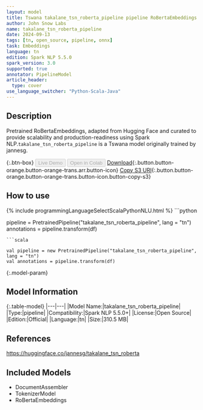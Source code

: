 ```yaml
---
layout: model
title: Tswana takalane_tsn_roberta_pipeline pipeline RoBertaEmbeddings from jannesg
author: John Snow Labs
name: takalane_tsn_roberta_pipeline
date: 2024-09-13
tags: [tn, open_source, pipeline, onnx]
task: Embeddings
language: tn
edition: Spark NLP 5.5.0
spark_version: 3.0
supported: true
annotator: PipelineModel
article_header:
  type: cover
use_language_switcher: "Python-Scala-Java"
---
```


## Description

Pretrained RoBertaEmbeddings, adapted from Hugging Face and curated to provide scalability and production-readiness using Spark NLP.`takalane_tsn_roberta_pipeline` is a Tswana model originally trained by jannesg.

{:.btn-box}
<button class="button button-orange" disabled>Live Demo</button>
<button class="button button-orange" disabled>Open in Colab</button>
[Download](https://s3.amazonaws.com/auxdata.johnsnowlabs.com/public/models/takalane_tsn_roberta_pipeline_tn_5.5.0_3.0_1726264746307.zip){:.button.button-orange.button-orange-trans.arr.button-icon}
[Copy S3 URI](s3://auxdata.johnsnowlabs.com/public/models/takalane_tsn_roberta_pipeline_tn_5.5.0_3.0_1726264746307.zip){:.button.button-orange.button-orange-trans.button-icon.button-copy-s3}

## How to use



<div class="tabs-box" markdown="1">
{% include programmingLanguageSelectScalaPythonNLU.html %}
```python

pipeline = PretrainedPipeline("takalane_tsn_roberta_pipeline", lang = "tn")
annotations =  pipeline.transform(df)   

```
```scala

val pipeline = new PretrainedPipeline("takalane_tsn_roberta_pipeline", lang = "tn")
val annotations = pipeline.transform(df)

```
</div>

{:.model-param}
## Model Information

{:.table-model}
|---|---|
|Model Name:|takalane_tsn_roberta_pipeline|
|Type:|pipeline|
|Compatibility:|Spark NLP 5.5.0+|
|License:|Open Source|
|Edition:|Official|
|Language:|tn|
|Size:|310.5 MB|

## References

https://huggingface.co/jannesg/takalane_tsn_roberta

## Included Models

- DocumentAssembler
- TokenizerModel
- RoBertaEmbeddings